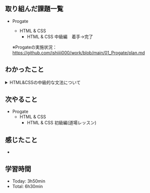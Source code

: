 ## 取り組んだ課題一覧
- Progate
  - HTML & CSS
    - HTML & CSS 中級編　着手→完了

  ※Progateの実施状況：<https://github.com/ishiiii000/work/blob/main/01_Progate/plan.md>

## わかったこと
<details>
<summary>HTML&CSSの中級的な文法について</summary>

- html：`<header>`, `<footer>`
- css：`background-image: url(画像のURL);`
- css：1枚の画像で表示範囲を埋め尽くす：`background-size: cover;`
- css：中央寄せ：`margin: 0 auto;`
- css：透明度の指定：`opacity` ※透明度は0.0(完全に透明) ~ 1.0(完全に不透明)
- css：文字間隔の指定：`letter-spacing`
- css：
  - ブロック要素：「width、height指定可」「margin、padding指定可」「縦並び」
  - インラインブロック要素 「width、height指定可」「margin、padding指定可」「横並び」
  - インライン要素 「width、height指定不可」「margin、padding左右のみ指定可」「横並び」
- css：カーソルが乗ったときの状態 hoverという。 `セレクタ:hover`　※スペース入れない
- css：角丸 `border-radius`
- css：中央寄せ `text-align: center`
- css：「広い範囲を囲むようなブロック要素→margin: 0 auto」<br>
  「テキストやボタンなどのインライン・インラインブロック要素→text-align:center」
- アイコン：<https://fontawesome.com>
- css：rgbaを用いるとbackground-colorだけを透過できる
- css：「変換の対象」や「変換にかかる時間」を指定　`transition: all 1s;` ※hoverと使うことが多い
- css：行間指定する `line-height` ※要素の高さとline-heightを同じにすると文字がちょうど中央に配置される
- css：aタグはブロック要素にすると要素全体でクリックできるようになる
- css：文字の太さ指定 `font-weight: bold;` ※\<h1\>~\<h6\>はデフォでbold指定されているのでnormal指定で細くなる
- css：`position: absolute;`を用いると要素通しを重ねられる
- css：`position: absolute;`はサイト全体の左上が基準になる（絶対パスっぽいイメージ）<br>
  `position: relative;`は該当要素の左上が基準になる（相対パスっぽいイメージ）
</details>

## 次やること
- Progate
  - HTML & CSS
    - HTML & CSS 初級編(道場レッスン)

## 感じたこと
- 
  
## 学習時間
- Today: 3h50min
- Total: 6h30min
  
